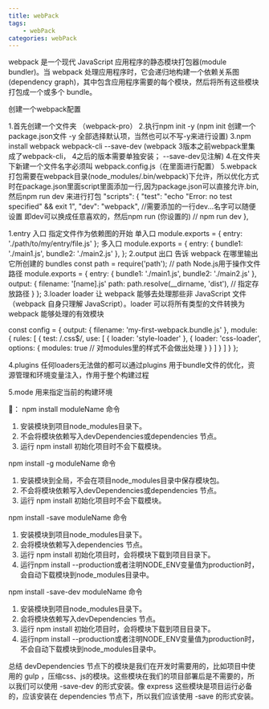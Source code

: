 ```yaml
---
title: webPack
tags:
    - webPack
categories: webPack
---
```


webpack 是一个现代 JavaScript 应用程序的静态模块打包器(module bundler)。当 webpack 处理应用程序时，它会递归地构建一个依赖关系图(dependency graph)，其中包含应用程序需要的每个模块，然后将所有这些模块打包成一个或多个 bundle。

创建一个webpack配置

1.首先创建一个文件夹 （webpack-pro）
2.执行npm init -y (npm init 创建一个package.json文件 -y 全部选择默认项，当然也可以不写-y来进行设置)
3.npm install webpack webpack-cli --save-dev
(webpack 3版本之前webpack里集成了webpack-cli， 4之后的版本需要单独安装； --save-dev见注解)
4.在文件夹下新建一个文件名字必须叫 webpack.config.js（在里面进行配置）
5.webpack打包需要在webpack目录(node_modules/.bin/webpack)下允许，所以优化方式时在package.json里面script里面添加一行,因为package.json可以直接允许.bin,然后npm run dev 来进行打包
"scripts": {
    "test": "echo \"Error: no test specified\" && exit 1",
    "dev": "webpack",
    //需要添加的一行dev...名字可以随便设置 即dev可以换成任意喜欢的，然后npm run (你设置的)
    // npm run dev 
  },


1.entry 
  入口 指定文件作为依赖图的开始
  单入口
  module.exports = {
    entry: './path/to/my/entry/file.js'
  };
  多入口
  module.exports = {
    entry: {
        bundle1: './main1.js',
        bundle2: './main2.js'
    },
  };
2.output
  出口 告诉 webpack 在哪里输出它所创建的 bundles
  const path = require('path');
  // path Node.js用于操作文件路径
  module.exports = {
    entry: {
        bundle1: './main1.js',
        bundle2: './main2.js'
    },
    output: {
            filename: '[name].js'
            path: path.resolve(__dirname, 'dist'),
            // 指定存放路径
        }
  };
3.loader
  loader 让 webpack 能够去处理那些非 JavaScript 文件（webpack 自身只理解 JavaScript）。loader 可以将所有类型的文件转换为 webpack 能够处理的有效模块

  const config = {
    output: {
        filename: 'my-first-webpack.bundle.js'
    },
    module: {
        rules: [
            {
                test: /\.css$/,
                use: [
                    {
                        loader: 'style-loader'
                    },
                    {
                        loader: 'css-loader',
                        options: {
                        modules: true
                        //  对modules里的样式不会做出处理
                        }
                    }
                ]
            }
        ]
    }
   };

4.plugins 任何loaders无法做的都可以通过plugins
用于bundle文件的优化，资源管理和环境变量注入，作用于整个构建过程

5.mode 用来指定当前的构建环境




🐖：
npm install moduleName 命令
1. 安装模块到项目node_modules目录下。
2. 不会将模块依赖写入devDependencies或dependencies 节点。
3. 运行 npm install 初始化项目时不会下载模块。

npm install -g moduleName 命令
1. 安装模块到全局，不会在项目node_modules目录中保存模块包。
2. 不会将模块依赖写入devDependencies或dependencies 节点。
3. 运行 npm install 初始化项目时不会下载模块。

npm install -save moduleName 命令
1. 安装模块到项目node_modules目录下。
2. 会将模块依赖写入dependencies 节点。
3. 运行 npm install 初始化项目时，会将模块下载到项目目录下。
4. 运行npm install --production或者注明NODE_ENV变量值为production时，会自动下载模块到node_modules目录中。

npm install -save-dev moduleName 命令
1. 安装模块到项目node_modules目录下。
2. 会将模块依赖写入devDependencies 节点。
3. 运行 npm install 初始化项目时，会将模块下载到项目目录下。
4. 运行npm install --production或者注明NODE_ENV变量值为production时，不会自动下载模块到node_modules目录中。

总结
devDependencies 节点下的模块是我们在开发时需要用的，比如项目中使用的 gulp ，压缩css、js的模块。这些模块在我们的项目部署后是不需要的，所以我们可以使用 -save-dev 的形式安装。像 express 这些模块是项目运行必备的，应该安装在 dependencies 节点下，所以我们应该使用 -save 的形式安装。